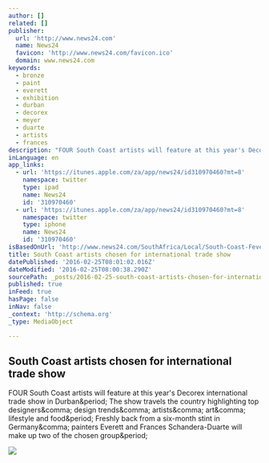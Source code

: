 ```yaml
---
author: []
related: []
publisher:
  url: 'http://www.news24.com'
  name: News24
  favicon: 'http://www.news24.com/favicon.ico'
  domain: www.news24.com
keywords:
  - bronze
  - paint
  - everett
  - exhibition
  - durban
  - decorex
  - meyer
  - duarte
  - artists
  - frances
description: "FOUR South Coast artists will feature at this year's Decorex international trade show in Durban. The show travels the country highlighting top designers, design trends, artists, art, lifestyle and food. Freshly back from a six-month stint in Germany, painters Everett and Frances Schandera-Duarte will make up two of the chosen group."
inLanguage: en
app_links:
  - url: 'https://itunes.apple.com/za/app/news24/id310970460?mt=8'
    namespace: twitter
    type: ipad
    name: News24
    id: '310970460'
  - url: 'https://itunes.apple.com/za/app/news24/id310970460?mt=8'
    namespace: twitter
    type: iphone
    name: News24
    id: '310970460'
isBasedOnUrl: 'http://www.news24.com/SouthAfrica/Local/South-Coast-Fever/south-coast-artists-chosen-for-international-trade-show-20160224'
title: South Coast artists chosen for international trade show
datePublished: '2016-02-25T08:01:02.016Z'
dateModified: '2016-02-25T08:00:38.290Z'
sourcePath: _posts/2016-02-25-south-coast-artists-chosen-for-international-trade-show.md
published: true
inFeed: true
hasPage: false
inNav: false
_context: 'http://schema.org'
_type: MediaObject

---
```

<article style=""><h1>South Coast artists chosen for international trade show</h1><p>FOUR South Coast artists will feature at this year's Decorex international trade show in Durban&amp;period; The show travels the country highlighting top designers&amp;comma; design trends&amp;comma; artists&amp;comma; art&amp;comma; lifestyle and food&amp;period; Freshly back from a six-month stint in Germany&amp;comma; painters Everett and Frances Schandera-Duarte will make up two of the chosen group&amp;period;</p><img src="http://cdn.24.co.za/files/Cms/General/d/3721/b013b2b4e3404a1d8941cd790c897f2e.jpg" /></article>